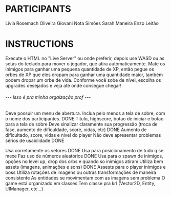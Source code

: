 # PARTICIPANTS

Livia Rosemach Oliveira
Giovani Nota Simões
Sarah Maneira
Enzo Leitão

# INSTRUCTIONS

Execute o HTML no "Live Server" ou onde preferir, depois use WASD ou as setas do teclado para mover o jogador, que atira automaticamente. Mate os inimigos para ganhar uma pequena quantidade de XP, então pegue os orbes de XP que eles dropam para ganhar uma quantidade maior, também podem dropar um orbe de vida. Conforme você sobe de nível, escolha os upgrades desejados e veja até onde consegue chegar!


###### --- Isso é pra minha orgaização prof ---

Deve possuir um menu de abertura. Inclua pelo menos a tela de sobre, com o nome dos participantes. DONE
    Titulo, highscore, botao de iniciar e botao para a tela de sobre
Deve sinalizar claramente sua progressão (troca de fase, aumento de dificuldade, score, vidas, etc) DONE
    Aumento de dificultado, score, vidas e nivel do player
Não deve apresentar problemas sérios de usabilidade DONE

Usa corretamente os vetores DONE
    Usa para posicionamento de tudo q se mexe
Faz uso de números aleatórios DONE
    Usa para o spawn de inimigos, opções no level up, drop dos orbs e quando so inimigos atiram 
Utiliza bem assets (imagens, animações e sons) DONE
    Assests para o player inimigos e boss
Utiliza rotações de imagens ou outras transformações de maneira consistente
    As entidades se movimentam com as imagens sem problema
O game está organizado em classes
    Tem classe pra krl (Vector2D, Entity, UIManager, etc...)